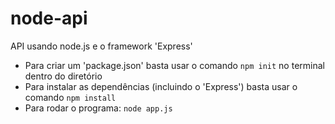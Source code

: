 # node-api
 API usando node.js e o framework 'Express'

- Para criar um 'package.json' basta usar o comando `npm init` no terminal dentro do diretório
- Para instalar as dependências (incluindo o 'Express') basta usar o comando `npm install`
- Para rodar o programa: `node app.js`
